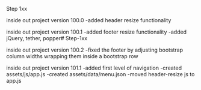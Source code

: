 Step 1xx

inside out project version 100.0
	-added header resize functionality

inside out project version 100.1
	-added footer resize functionality
	-added jQuery, tether, popper# Step-1xx

inside out project version 100.2
	-fixed the footer by adjusting bootstrap column widths wrapping them inside a bootstrap row
	
inside out project version 101.1
	-added first level of navigation
	-created assets/js/app.js
	-created assets/data/menu.json
	-moved header-resize js to app.js
